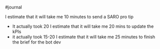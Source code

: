 #journal

I estimate that it will take me 10 minutes to send a SARO pro tip
- It actually took 20
I estimate that it will take me 20 mins to update the kPIs
- it actually took 15-20
I estimate that it will take me 25 minutes to finish the brief for the bot dev
